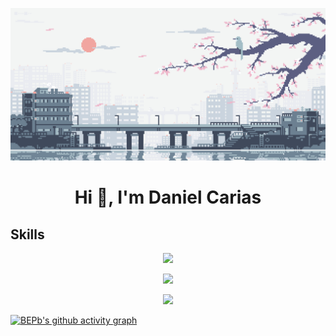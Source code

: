 <!-- Header -->
[![MasterHead](https://github.com/Daniel0110000/Daniel0110000/blob/main/assets/header.webp)]()
<h1 align="center">Hi 👋, I'm Daniel Carias</h1>

<!-- My description -->

<!-- My skill -->
## Skills
<p align="center">
  <a href="https://skillicons.dev">
    <img src="https://skillicons.dev/icons?i=python,c,cpp,html,css,javascript,cs,java,php,bash,kotlin,androidstudio,dart" />
  </a>
</p>
<p align="center">
  <a href="https://skillicons.dev">
    <img src="https://skillicons.dev/icons?i=flutter,linux,nodejs,express,php,firebase,figma,git,github,blender,bootstrap,dotnet,eclipse" />
  </a>
</p>
<p align="center">
  <a href="https://skillicons.dev">
    <img src="https://skillicons.dev/icons?i=gradle,godot,idea,mysql,postman,sqlite,svg,unity,vim,visualstudio,vscode" />
  </a>
</p>

[![BEPb's github activity graph](https://github-readme-activity-graph.cyclic.app/graph?username=Daniel0110000&theme=github-compact)](https://github.com/Daniel0110000/github-readme-activity-graph)
